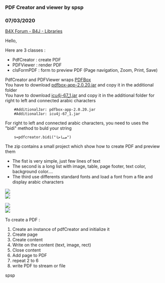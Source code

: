 ### PDF Creator and viewer by spsp
### 07/03/2020
[B4X Forum - B4J - Libraries](https://www.b4x.com/android/forum/threads/119025/)

Hello,  
  
Here are 3 classes :  
- PdfCreator : create PDF  
- PDFViewer : render PDF  
- clsFormPDF : form to preview PDF (Page navigation, Zoom, Print, Save)  
  
PdfCreator and PDFViewer wraps [PDFBox](https://pdfbox.apache.org/)  
You have to download [pdfbox-app-2.0.20.jar](https://downloads.apache.org/pdfbox/2.0.20/pdfbox-app-2.0.20.jar) and copy it in the additional folder  
You have to download [icu4j-67\_1.jar](https://github.com/unicode-org/icu/releases/tag/release-67-1) and copy it in the additional folder for right to left and connected arabic characters  

```B4X
    #AdditionalJar: pdfbox-app-2.0.20.jar  
    #AdditionalJar: icu4j-67_1.jar
```

  
  
For right to left and connected arabic characters, you need to uses the "bidi" method to buld your string  

```B4X
    s=pdfcreator.bidi("صباحا")
```

  
  
The zip contains a small project which show how to create PDF and preview them  

- The fist is very simple, just few lines of text
- The second is a long list with image, table, page footer, text color, background color….
- The third use differents standard fonts and load a font from a file and display arabic characters

![](https://www.b4x.com/android/forum/attachments/95675)  
![](https://www.b4x.com/android/forum/attachments/95676)  
  
![](https://www.b4x.com/android/forum/attachments/95680)  
![](https://www.b4x.com/android/forum/attachments/96550)  
  
To create a PDF :  

1. Create an instance of pdfCreator and initialize it
2. Create page
3. Create content
4. Write on the content (text, image, rect)
5. Close content
6. Add page to PDF
7. repeat 2 to 6
8. write PDF to stream or file

  
spsp